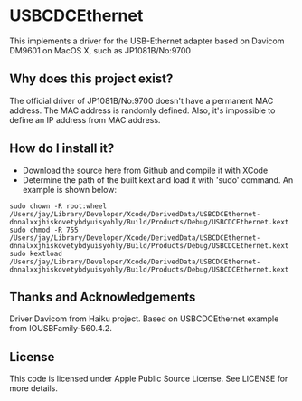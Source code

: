 USBCDCEthernet
==============

This implements a driver for the USB-Ethernet adapter based on Davicom DM9601 on MacOS X, such as JP1081B/No:9700

Why does this project exist?
----------------------------

The official driver of JP1081B/No:9700 doesn't have a permanent MAC address. The MAC address is randomly defined. Also, it's impossible to define an IP address from MAC address.

How do I install it?
--------------------

- Download the source here from Github and compile it with XCode
- Determine the path of the built kext and load it with 'sudo' command. An example is shown below:
```
sudo chown -R root:wheel /Users/jay/Library/Developer/Xcode/DerivedData/USBCDCEthernet-dnnalxxjhiskovetybdyuisyohly/Build/Products/Debug/USBCDCEthernet.kext
sudo chmod -R 755 /Users/jay/Library/Developer/Xcode/DerivedData/USBCDCEthernet-dnnalxxjhiskovetybdyuisyohly/Build/Products/Debug/USBCDCEthernet.kext
sudo kextload /Users/jay/Library/Developer/Xcode/DerivedData/USBCDCEthernet-dnnalxxjhiskovetybdyuisyohly/Build/Products/Debug/USBCDCEthernet.kext
```


Thanks and Acknowledgements
---------------------------

Driver Davicom from Haiku project.
Based on USBCDCEthernet example from IOUSBFamily-560.4.2.

License
-------

This code is licensed under Apple Public Source License. See LICENSE for more details.

